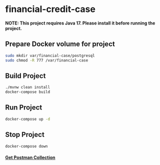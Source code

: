 # financial-credit-case

**NOTE: This project requires Java 17. Please install it before running the project.**

## Prepare Docker volume for project

```bash
sudo mkdir var/financial-case/postgresql
sudo chmod -R 777 /var/financial-case
```

## Build Project

```bash
./mvnw clean install
docker-compose build
```

## Run Project

```bash
docker-compose up -d
```

## Stop Project

```bash
docker-compose down
```

#### [Get Postman Collection](./Colendi%20-%20Financial%20Case%20Study.postman_collection.json)
